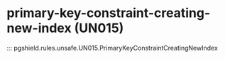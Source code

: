 # primary-key-constraint-creating-new-index (UN015)

::: pgshield.rules.unsafe.UN015.PrimaryKeyConstraintCreatingNewIndex


